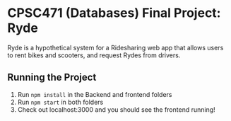 # CPSC471 (Databases) Final Project: Ryde

Ryde is a hypothetical system for a Ridesharing web app that allows users to rent bikes and scooters, and request Rydes from drivers. 

## Running the Project
1. Run `npm install` in the Backend and frontend folders
2. Run `npm start` in both folders
3. Check out localhost:3000 and you should see the frontend running!
